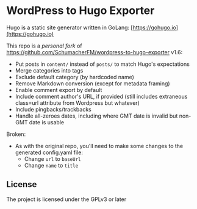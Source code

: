 # WordPress to Hugo Exporter

Hugo is a static site generator written in GoLang:
[https://gohugo.io](https://gohugo.io)

This repo is a *personal fork* of
https://github.com/SchumacherFM/wordpress-to-hugo-exporter v1.6:

- Put posts in `content/` instead of `posts/` to match Hugo's
  expectations
- Merge categories into tags
- Exclude default category (by hardcoded name)
- Remove Markdown conversion (except for metadata framing)
- Enable comment export by default
- Include comment author's URL, if provided (still includes extraneous
  class=url attribute from Wordpress but whatever)
- Include pingbacks/trackbacks
- Handle all-zeroes dates, including where GMT date is invalid but
  non-GMT date is usable

Broken:

- As with the original repo, you'll need to make some changes to the
  generated config.yaml file:
    - Change `url` to `baseUrl`
    - Change `name` to `title`

## License

The project is licensed under the GPLv3 or later

